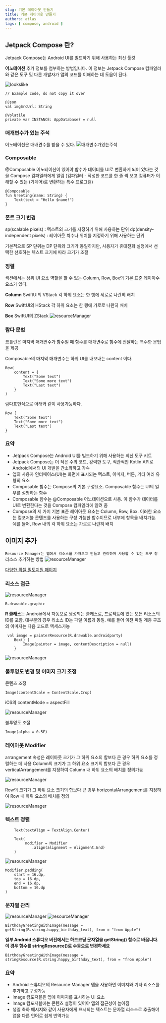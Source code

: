 ```yaml
---
slug: 기본 레이아웃 만들기
title: 기본 레이아웃 만들기
authors: atlas
tags: [ compose, android ]
---
```


## Jetpack Compose 란? 
Jetpack Compose는 Android UI를 빌드하기 위해 사용하는 최신 툴킷

**어노테이션**
추가 정보를 첨부하는 방법입니다. 이 정보는 Jetpack Compose 컴파일러와 같은 도구 및 다른 개발자가 앱의 코드를 이해하는 데 도움이 된다. 

![lookslike](./image01.png)


```
// Example code, do not copy it over

@Json
val imgSrcUrl: String

@Volatile
private var INSTANCE: AppDatabase? = null
```
### 매개변수가 있는 주석 
어노테이션은 매배견수를 받을 수 있다. 
![매개변수가있는주석](./image02.png)


### Composable 
@Composable 어노테이션이 있어야 함수가 데이터를 UI로 변환하게 되어 있다는 것을 Compose 컴파일러에게 알림 
(컴파일러 - 작성한 코드를 한 줄 씩 보고 컴퓨터가 이해할 수 있는 (기계어)로 변환하는 특수 프로그램)

```
@Composable
fun Greeting(name: String) {
    Text(text = "Hello $name!")
}
```


### 폰트 크기 변경 
sp(scalable pixels) :  텍스트의 크기를 지정하기 위해 사용하는 단위
dp(density-independent pixels) : 레이아웃 치수나 위치를 지정하기 위해 사용하는 단위

기본적으로 SP 단위는 DP 단위와 크기가 동일하지만, 사용자가 휴대전화 설정에서 선택한 선호하는 텍스트 크기에 따라 크기가 조절

### 정렬 
섹션에서는 상위 UI 요소 역할을 할 수 있는 Column, Row, Box의 기본 표준 레이아수 요소가 있다. 

**Column**
SwiftUI의 VStack
각 하위 요소는 한 행에 세로로 나란히 배치

**Row**
SwiftUI의 HStack
각 하위 요소는 한 행에 가로로 나란히 배치

**Box**
SwiftUI의 ZStack
![resourceManager](./image06.png)

### 람다 문법
코틀린은 마지막 매개변수가 함수일 때 함수를 매개변수로 함수에 전달하는 특수한 문법을 제공 

Composable의 마지막 매개변수는 하위 UI를 내보내는 content 이다. 
```
Row(
    content = {
        Text("Some text")
        Text("Some more text")
        Text("Last text")
    }
)
```

람다표현식으로 아래와 같이 사용가능하다.
```
Row {
    Text("Some text")
    Text("Some more text")
    Text("Last text")
}
```


### 요약
- Jetpack Compose는 Android UI를 빌드하기 위해 사용하는 최신 도구 키트
- Jetpack Compose는 더 적은 수의 코드, 강력한 도구, 직관적인 Kotlin API로 Android에서의 UI 개발을 간소화하고 가속
- 앱의 사용자 인터페이스(UI)는 화면에 표시되는 텍스트, 이미지, 버튼, 기타 여러 유형의 요소
- Composable 함수는 Compose의 기본 구성요소. Composable 함수는 UI의 일부를 설명하는 함수
- Composable 함수는 @Composable 어노테이션으로 사용. 이 함수가 데이터를 UI로 변환한다는 것을 Compose 컴파일러에 알려 줌
- Compose의 세 가지 기본 표준 레이아웃 요소는 Column, Row, Box. 이러한 요소는 컴포저블 콘텐츠를 사용하는 구성 가능한 함수이므로 내부에 항목을 배치가능. 예를 들어, Row 내의 각 하위 요소는 가로로 나란히 배치


## 이미지 추가
`Resource Manager는 앱에서 리소스를 가져오고 만들고 관리하며 사용할 수 있는 도구 창`
리소스 추가하는 방법
![resourceManager](./image04.png)



[다양한 픽셀 밀도지원 페이지](https://developer.android.com/training/multiscreen/screendensities?hl=ko)

### 리소스 접근 

![resourceManager](./image05.png)

```
R.drawable.graphic
```

**R 클래스**는 Android에서 자동으로 생성되는 클래스로, 프로젝트에 있는 모든 리소스의 ID를 포함. 대부분의 경우 리소스 ID는 파일 이름과 동일. 예를 들어 이전 파일 계층 구조의 이미지는 다음 코드로 액세스가능

```
 val image = painterResource(R.drawable.androidparty)
    Box() {
        Image(painter = image, contentDescription = null)
    }
```
![resourceManager](./result.png)

### 불투명도 변경 및 이미지 크기 조정 

콘텐츠 조정 
```
Image(contentScale = ContentScale.Crop)
```
iOS의 contentMode = aspectFill

![resourceManager](./contentScale.png)

불투명도 조절 
```
Image(alpha = 0.5F)
```

### 레이아웃 Modifier 
arrangement 속성은 레이아웃 크기가 그 하위 요소의 합보다 큰 경우 하위 요소를 정렬하는 데 사용
 Column의 크기가 그 하위 요소 크기의 합보다 큰 경우 verticalArrangement를 지정하여 Column 내 하위 요소의 배치를 정의가능

![resourceManager](./verticalArrangement.gif)

Row의 크기가 그 하위 요소 크기의 합보다 큰 경우 horizontalArrangement를 지정하여 Row 내 하위 요소의 배치를 정의

![resourceManager](./hArrangement.gif)

### 텍스트 정렬
```
    Text(textAlign = TextAlign.Center)

    Text(
         modifier = Modifier
            .align(alignment = Alignment.End)
    )
```

![resourceManager](./padding.png)
```
Modifier.padding(
    start = 16.dp,
    top = 16.dp,
    end = 16.dp,
    bottom = 16.dp
)

```

### 문자열 관리 
![resourceManager](./extract01.png)
![resourceManager](./extract02.png)

```
BirthdayGreetingWithImage(message = getString(R.string.happy_birthday_text), from = "from Apple")
```

**일부 Android 스튜디오 버전에서는 하드코딩 문자열을 getString() 함수로 바꿉니다. 이 경우 함수를 stringResource()로 수동으로 변경하세요**

```
BirthdayGreetingWithImage(message = stringResource(R.string.happy_birthday_text), from = "from Apple")
```

### 요약
- Android 스튜디오의 Resource Manager 탭을 사용하면 이미지와 기타 리소스를 추가하고 구성가능
- Image 컴포저블은 앱에 이미지를 표시하는 UI 요소
- Image 컴포저블에는 콘텐츠 설명이 있어야 앱의 접근성이 높아짐
- 생일 축하 메시지와 같이 사용자에게 표시되는 텍스트는 문자열 리소스로 추출해야 앱을 다른 언어로 쉽게 번역가능
